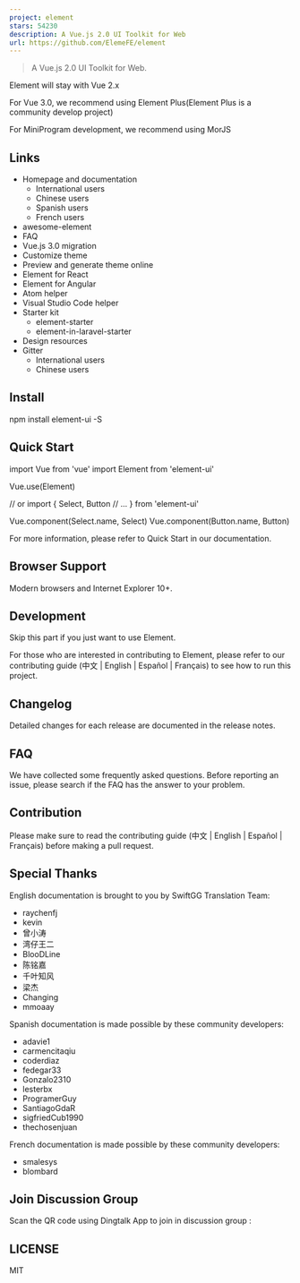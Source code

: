 ```yaml
---
project: element
stars: 54230
description: A Vue.js 2.0 UI Toolkit for Web
url: https://github.com/ElemeFE/element
---
```


  

> A Vue.js 2.0 UI Toolkit for Web.

Element will stay with Vue 2.x

For Vue 3.0, we recommend using Element Plus(Element Plus is a community develop project)

For MiniProgram development, we recommend using MorJS

Links
-----

-   Homepage and documentation
    -   International users
    -   Chinese users
    -   Spanish users
    -   French users
-   awesome-element
-   FAQ
-   Vue.js 3.0 migration
-   Customize theme
-   Preview and generate theme online
-   Element for React
-   Element for Angular
-   Atom helper
-   Visual Studio Code helper
-   Starter kit
    -   element-starter
    -   element-in-laravel-starter
-   Design resources
-   Gitter
    -   International users
    -   Chinese users

Install
-------

npm install element-ui -S

Quick Start
-----------

import Vue from 'vue'
import Element from 'element-ui'

Vue.use(Element)

// or
import {
  Select,
  Button
  // ...
} from 'element-ui'

Vue.component(Select.name, Select)
Vue.component(Button.name, Button)

For more information, please refer to Quick Start in our documentation.

Browser Support
---------------

Modern browsers and Internet Explorer 10+.

Development
-----------

Skip this part if you just want to use Element.

For those who are interested in contributing to Element, please refer to our contributing guide (中文 | English | Español | Français) to see how to run this project.

Changelog
---------

Detailed changes for each release are documented in the release notes.

FAQ
---

We have collected some frequently asked questions. Before reporting an issue, please search if the FAQ has the answer to your problem.

Contribution
------------

Please make sure to read the contributing guide (中文 | English | Español | Français) before making a pull request.

Special Thanks
--------------

English documentation is brought to you by SwiftGG Translation Team:

-   raychenfj
-   kevin
-   曾小涛
-   湾仔王二
-   BlooDLine
-   陈铭嘉
-   千叶知风
-   梁杰
-   Changing
-   mmoaay

Spanish documentation is made possible by these community developers:

-   adavie1
-   carmencitaqiu
-   coderdiaz
-   fedegar33
-   Gonzalo2310
-   lesterbx
-   ProgramerGuy
-   SantiagoGdaR
-   sigfriedCub1990
-   thechosenjuan

French documentation is made possible by these community developers:

-   smalesys
-   blombard

Join Discussion Group
---------------------

Scan the QR code using Dingtalk App to join in discussion group :

LICENSE
-------

MIT

